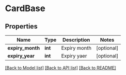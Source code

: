 # CardBase

## Properties
Name | Type | Description | Notes
------------ | ------------- | ------------- | -------------
**expiry_month** | **int** | Expiry month | [optional] 
**expiry_year** | **int** | Expiry yaer | [optional] 

[[Back to Model list]](../README.md#documentation-for-models) [[Back to API list]](../README.md#documentation-for-api-endpoints) [[Back to README]](../README.md)


